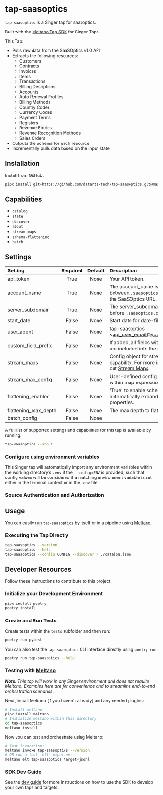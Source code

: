 # tap-saasoptics

`tap-saasoptics` is a Singer tap for saasoptics.

Built with the [Meltano Tap SDK](https://sdk.meltano.com) for Singer Taps.

This Tap:
- Pulls raw data from the SaaSOptics v1.0 API
- Extracts the following resources:
  - Customers
  - Contracts
  - Invoices
  - Items
  - Transactions
  - Billing Desriptions
  - Accounts
  - Auto Renewal Profiles
  - Billing Methods
  - Country Codes
  - Currency Codes
  - Payment Terms
  - Registers
  - Revenue Entries
  - Revenue Recognition Methods
  - Sales Orders
- Outputs the schema for each resource
- Incrementally pulls data based on the input state

<!--

Developer TODO: Update the below as needed to correctly describe the install procedure. For instance, if you do not have a PyPi repo, or if you want users to directly install from your git repo, you can modify this step as appropriate.



## Installation

Install from PyPi:

```bash
pipx install tap-saasoptics
```

-->
## Installation

Install from GitHub:

```bash
pipx install git+https://github.com/datarts-tech/tap-saasoptics.git@master
```

## Capabilities

* `catalog`
* `state`
* `discover`
* `about`
* `stream-maps`
* `schema-flattening`
* `batch`

## Settings

| Setting             | Required | Default | Description |
|:--------------------|:--------:|:-------:|:------------|
| api_token           | True     | None    | Your API token. |
| account_name        | True     | None    | The account_name is everything between `.saasoptics.com.` and `api` in the SaaSOptics URL. |
| server_subdomain    | True     | None    | The server_subdomain is everything before `.saasoptics.com.`. |
| start_date          | False    | None    | Start date for date-filtered endpoints. |
| user_agent          | False    | None    | tap-saasoptics <api_user_email@your_company.com>. |
| custom_field_prefix | False    | None    | If added, all fields with these prefixes are included into the output. |
| stream_maps         | False    | None    | Config object for stream maps capability. For more information check out [Stream Maps](https://sdk.meltano.com/en/latest/stream_maps.html). |
| stream_map_config   | False    | None    | User-defined config values to be used within map expressions. |
| flattening_enabled  | False    | None    | 'True' to enable schema flattening and automatically expand nested properties. |
| flattening_max_depth| False    | None    | The max depth to flatten schemas. |
| batch_config        | False    | None    |             |

<!--
Developer TODO: Provide a list of config options accepted by the tap.

This section can be created by copy-pasting the CLI output from:

```None
tap-saasoptics --about --format=markdown
```
-->

A full list of supported settings and capabilities for this
tap is available by running:

```bash
tap-saasoptics --about
```

### Configure using environment variables

This Singer tap will automatically import any environment variables within the working directory's
`.env` if the `--config=ENV` is provided, such that config values will be considered if a matching
environment variable is set either in the terminal context or in the `.env` file.

### Source Authentication and Authorization

<!--
Developer TODO: If your tap requires special access on the source system, or any special authentication requirements, provide those here.
-->

## Usage

You can easily run `tap-saasoptics` by itself or in a pipeline using [Meltano](https://meltano.com/).

### Executing the Tap Directly

```bash
tap-saasoptics --version
tap-saasoptics --help
tap-saasoptics --config CONFIG --discover > ./catalog.json
```

## Developer Resources

Follow these instructions to contribute to this project.

### Initialize your Development Environment

```bash
pipx install poetry
poetry install
```

### Create and Run Tests

Create tests within the `tests` subfolder and
  then run:

```bash
poetry run pytest
```

You can also test the `tap-saasoptics` CLI interface directly using `poetry run`:

```bash
poetry run tap-saasoptics --help
```

### Testing with [Meltano](https://www.meltano.com)

_**Note:** This tap will work in any Singer environment and does not require Meltano.
Examples here are for convenience and to streamline end-to-end orchestration scenarios._

<!--
Developer TODO:
Your project comes with a custom `meltano.yml` project file already created. Open the `meltano.yml` and follow any "TODO" items listed in
the file.
-->

Next, install Meltano (if you haven't already) and any needed plugins:

```bash
# Install meltano
pipx install meltano
# Initialize meltano within this directory
cd tap-saasoptics
meltano install
```

Now you can test and orchestrate using Meltano:

```bash
# Test invocation:
meltano invoke tap-saasoptics --version
# OR run a test `elt` pipeline:
meltano elt tap-saasoptics target-jsonl
```

### SDK Dev Guide

See the [dev guide](https://sdk.meltano.com/en/latest/dev_guide.html) for more instructions on how to use the SDK to
develop your own taps and targets.
